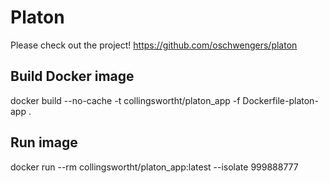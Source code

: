 # Platon
Please check out the project!
https://github.com/oschwengers/platon

## Build Docker image
docker build --no-cache -t collingswortht/platon_app -f Dockerfile-platon-app .

## Run image
docker run --rm collingswortht/platon_app:latest --isolate 999888777

